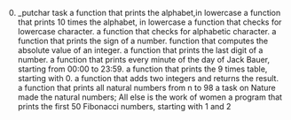 0. _putchar task
a function that prints the alphabet,in lowercase
a function that prints 10 times the alphabet, in lowercase
a function that checks for lowercase character.
a function that checks for alphabetic character.
a function that prints the sign of a number.
 function that computes the absolute value of an integer.
 a function that prints the last digit of a number.
a function that prints every minute of the day of Jack Bauer, starting from 00:00 to 23:59.
a function that prints the 9 times table, starting with 0.
a function that adds two integers and returns the result.
a function that prints all natural numbers from n to 98
a task on Nature made the natural numbers; All else is the work of women
a program that prints the first 50 Fibonacci numbers, starting with 1 and 2

